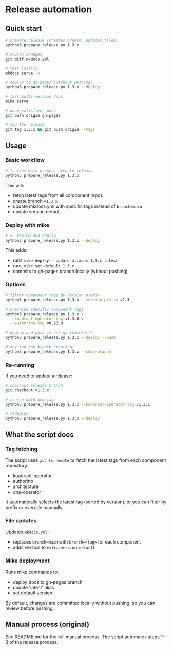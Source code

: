 # Release automation

## Quick start

```bash
# prepare release (creates branch, updates files)
python3 prepare_release.py 1.3.x

# review changes
git diff mkdocs.yml

# test locally
mkdocs serve -s

# deploy to gh-pages (without pushing)
python3 prepare_release.py 1.3.x --deploy

# test multi-version docs
mike serve

# when satisfied, push
git push origin gh-pages

# tag the release
git tag 1.3.x && git push origin --tags
```

## Usage

### Basic workflow

```bash
# 1. from main branch, prepare release
python3 prepare_release.py 1.3.x
```

This will:
- fetch latest tags from all component repos
- create branch `v1.3.x`
- update mkdocs.yml with specific tags instead of `branch=main`
- update version default

### Deploy with mike

```bash
# 2. review and deploy
python3 prepare_release.py 1.3.x --deploy
```

This adds:
- runs `mike deploy --update-aliases 1.3.x latest`
- runs `mike set-default 1.3.x`
- commits to gh-pages branch locally (without pushing)

### Options

```bash
# filter component tags by version prefix
python3 prepare_release.py 1.3.x --version-prefix v1.3

# override specific component tags
python3 prepare_release.py 1.3.x \
  --kuadrant-operator-tag v1.3.0 \
  --authorino-tag v0.23.0

# deploy and push in one go (careful!)
python3 prepare_release.py 1.3.x --deploy --push

# dry run (no branch creation)
python3 prepare_release.py 1.3.x --skip-branch
```

### Re-running

If you need to update a release:

```bash
# checkout release branch
git checkout v1.3.x

# re-run with new tags
python3 prepare_release.py 1.3.x --kuadrant-operator-tag v1.3.1

# redeploy
python3 prepare_release.py 1.3.x --deploy
```

## What the script does

### Tag fetching

The script uses `git ls-remote` to fetch the latest tags from each component repository:
- kuadrant-operator
- authorino
- architecture
- dns-operator

It automatically selects the latest tag (sorted by version), or you can filter by prefix or override manually.

### File updates

Updates `mkdocs.yml`:
- replaces `branch=main` with `branch=<tag>` for each component
- adds version to `extra.version.default`

### Mike deployment

Runs mike commands to:
- deploy docs to gh-pages branch
- update 'latest' alias
- set default version

By default, changes are committed locally without pushing, so you can review before pushing.

## Manual process (original)

See README.md for the full manual process. The script automates steps 1-3 of the release process.
